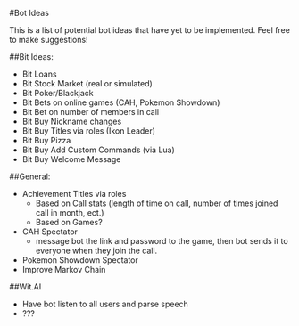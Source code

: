#Bot Ideas

This is a list of potential bot ideas that have yet to be implemented.  Feel free to make suggestions!  

##Bit Ideas:
- Bit Loans
- Bit Stock Market (real or simulated)
- Bit Poker/Blackjack
- Bit Bets on online games (CAH, Pokemon Showdown)
- Bit Bet on number of members in call
- Bit Buy Nickname changes
- Bit Buy Titles via roles (Ikon Leader)
- Bit Buy Pizza
- Bit Buy Add Custom Commands (via Lua)
- Bit Buy Welcome Message

##General:
- Achievement Titles via roles
    - Based on Call stats (length of time on call, number of times joined call in month, ect.)
    - Based on Games?
- CAH Spectator
    - message bot the link and password to the game, then bot sends it to everyone when they join the call.
- Pokemon Showdown Spectator
- Improve Markov Chain

##Wit.AI

- Have bot listen to all users and parse speech
- ???
